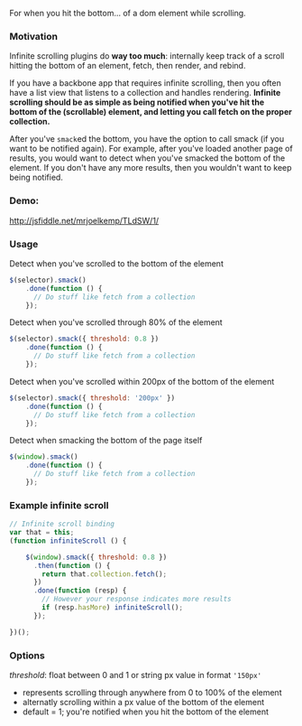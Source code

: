 For when you hit the bottom... of a dom element while scrolling.

### Motivation

Infinite scrolling plugins do **way too much**: 
internally keep track of a scroll hitting the bottom of an element, fetch, then render, and rebind.

If you have a backbone app that requires infinite scrolling, then you often 
have a list view that listens to a collection and handles rendering. **Infinite scrolling
should be as simple as being notified when you've hit the bottom of the (scrollable) element,
and letting you call fetch on the proper collection.**

After you've `smack`ed the bottom, you have the option to call smack (if you want to be notified again).
For example, after you've loaded another page of results, you would want to detect when you've
smacked the bottom of the element. If you don't have any more results, then you wouldn't want to keep being notified.

### Demo:

http://jsfiddle.net/mrjoelkemp/TLdSW/1/

### Usage

Detect when you've scrolled to the bottom of the element

```javascript
$(selector).smack()
    .done(function () {
      // Do stuff like fetch from a collection
    });
```

Detect when you've scrolled through 80% of the element

```javascript
$(selector).smack({ threshold: 0.8 })
    .done(function () {
      // Do stuff like fetch from a collection
    });
```

Detect when you've scrolled within 200px of the bottom of the element

```javascript
$(selector).smack({ threshold: '200px' })
    .done(function () {
      // Do stuff like fetch from a collection
    });
```

Detect when smacking the bottom of the page itself

```javascript
$(window).smack()
    .done(function () {
      // Do stuff like fetch from a collection
    });    
```

### Example infinite scroll
```javascript
// Infinite scroll binding
var that = this;
(function infiniteScroll () {

    $(window).smack({ threshold: 0.8 })
      .then(function () {
        return that.collection.fetch();
      })
      .done(function (resp) {
        // However your response indicates more results
        if (resp.hasMore) infiniteScroll();
      });

})();
```

### Options

*threshold*: float between 0 and 1 or string px value in format `'150px'`

* represents scrolling through anywhere from 0 to 100% of the element
* alternatly scrolling within a px value of the bottom of the element
* default = 1; you're notified when you hit the bottom of the element

